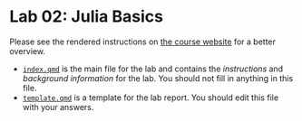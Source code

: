 # Lab 02: Julia Basics

Please see the rendered instructions on [the course website](https://ceve-421-521.github.io/labs/lab-01/) for a better overview.

- [`index.qmd`](index.qmd) is the main file for the lab and contains the *instructions* and *background information* for the lab. You should not fill in anything in this file.
- [`template.qmd`](template.qmd) is a template for the lab report. You should edit this file with your answers.
